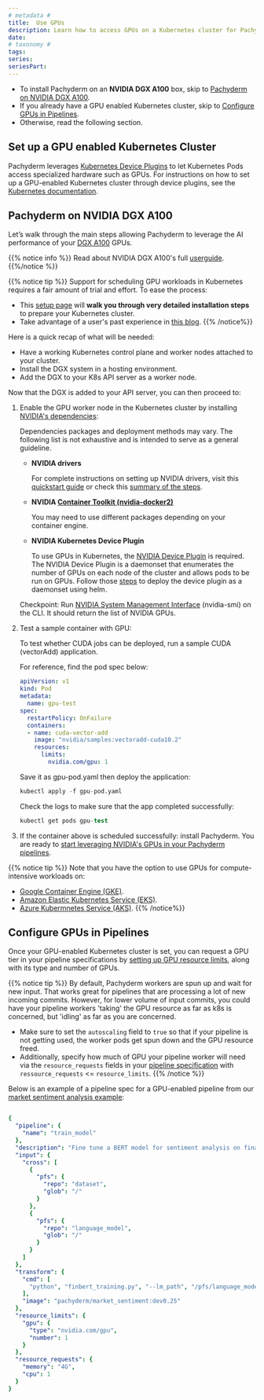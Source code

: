 ```yaml
---
# metadata # 
title:  Use GPUs
description: Learn how to access GPUs on a Kubernetes cluster for Pachyderm data transformations. 
date: 
# taxonomy #
tags: 
series:
seriesPart:
--- 
```


- To install Pachyderm on an **NVIDIA DGX A100** box, skip to [Pachyderm on NVIDIA DGX A100](#pachyderm-on-nvidia-dgx-a100).
- If you already have a GPU enabled Kubernetes cluster,
skip to [Configure GPUs in Pipelines](#configure-gpus-in-pipelines).
- Otherwise, read the following section.
## Set up a GPU enabled Kubernetes Cluster

Pachyderm leverages [Kubernetes Device Plugins](https://kubernetes.io/docs/concepts/extend-kubernetes/compute-storage-net/device-plugins/) to let Kubernetes Pods access specialized hardware such as GPUs.
For instructions on how to set up a GPU-enabled Kubernetes cluster
through device plugins, see the [Kubernetes documentation](https://kubernetes.io/docs/tasks/manage-gpus/scheduling-gpus/).

## Pachyderm on NVIDIA DGX A100

Let’s walk through the main steps allowing Pachyderm to leverage the AI performance of your [DGX A100](https://www.nvidia.com/en-in/data-center/dgx-a100/) GPUs.

{{% notice info %}}
Read about NVIDIA DGX A100's full [userguide](https://docs.nvidia.com/dgx/pdf/dgxa100-user-guide.pdf).
{{%/notice %}}

{{% notice tip %}}
Support for scheduling GPU workloads in Kubernetes requires a fair amount of trial and effort. To ease the process:

- This [setup page](https://docs.nvidia.com/datacenter/cloud-native/kubernetes/install-k8s.html) will **walk you through very detailed installation steps** to prepare your Kubernetes cluster.
- Take advantage of a user's past experience in [this blog](https://discuss.kubernetes.io/t/my-adventures-with-microk8s-to-enable-gpu-and-use-mig-on-a-dgx-a100/15366).
{{% /notice%}}

Here is a quick recap of what will be needed:

- Have a working Kubernetes control plane and worker nodes attached to your cluster. 
- Install the DGX system in a hosting environment.
- Add the DGX to your K8s API server as a worker node.

Now that the DGX is added to your API server, you can then proceed to:
 
1. Enable the GPU worker node in the Kubernetes cluster by installing [NVIDIA's dependencies](https://docs.nvidia.com/datacenter/cloud-native/kubernetes/install-k8s.html#install-nvidia-dependencies):

    Dependencies packages and deployment methods may vary. The following list is not exhaustive and is intended to serve as a general guideline.

    - **NVIDIA drivers**

        For complete instructions on setting up NVIDIA drivers, visit this [quickstart guide](https://docs.nvidia.com/datacenter/tesla/tesla-installation-notes/index.html) or check this [summary of the steps](https://docs.nvidia.com/datacenter/cloud-native/kubernetes/install-k8s.html#install-nvidia-drivers). 

    - **NVIDIA [Container Toolkit (nvidia-docker2)](https://docs.nvidia.com/datacenter/cloud-native/kubernetes/install-k8s.html#install-nvidia-container-toolkit-nvidia-docker2)**

        You may need to use different packages depending on your container engine.
      
    - **NVIDIA Kubernetes Device Plugin**

        To use GPUs in Kubernetes, the [NVIDIA Device Plugin](https://github.com/NVIDIA/k8s-device-plugin/) is required. The NVIDIA Device Plugin is a daemonset that enumerates the number of GPUs on each node of the cluster and allows pods to be run on GPUs. Follow those [steps](https://docs.nvidia.com/datacenter/cloud-native/kubernetes/install-k8s.html#install-nvidia-device-plugin) to deploy the device plugin as a daemonset using helm. 

    Checkpoint: Run [NVIDIA System Management Interface](https://developer.nvidia.com/nvidia-system-management-interface#:~:text=The%20NVIDIA%20System%20Management%20Interface,monitoring%20of%20NVIDIA%20GPU%20devices.&text=Nvidia-smi%20can%20report%20query,standard%20output%20or%20a%20file.) (nvidia-smi) on the CLI. It should return the list of NVIDIA GPUs.

2. Test a sample container with GPU:

    To test whether CUDA jobs can be deployed, run a sample CUDA (vectorAdd) application.

    For reference, find the pod spec below:

    ```yaml
    apiVersion: v1
    kind: Pod
    metadata:
      name: gpu-test
    spec:
      restartPolicy: OnFailure
      containers:
      - name: cuda-vector-add
        image: "nvidia/samples:vectoradd-cuda10.2"
        resources:
          limits:
            nvidia.com/gpu: 1
    ```

    Save it as gpu-pod.yaml then deploy the application:
    ```s
    kubectl apply -f gpu-pod.yaml
    ```
    Check the logs to make sure that the app completed successfully:
    ```s
    kubectl get pods gpu-test
    ```

3. If the container above is scheduled successfully: install Pachyderm. You are ready to [start leveraging NVIDIA's GPUs in your Pachyderm pipelines](#configure-gpus-in-pipelines).

{{% notice tip %}}
Note that you have the option to use GPUs for compute-intensive workloads on:

- [Google Container Engine (GKE)](https://cloud.google.com/kubernetes-engine/docs/how-to/gpus).
- [Amazon Elastic Kubernetes Service (EKS)](https://aws.amazon.com/blogs/containers/utilizing-nvidia-multi-instance-gpu-mig-in-amazon-ec2-p4d-instances-on-amazon-elastic-kubernetes-service-eks/).
- [Azure Kubermnetes Service (AKS)](https://docs.microsoft.com/en-us/azure/aks/gpu-cluster).
{{% /notice%}}
## Configure GPUs in Pipelines

Once your GPU-enabled Kubernetes cluster is set, 
you can request a GPU tier in your pipeline specifications
by [setting up GPU resource limits](../../../reference/pipeline-spec/#resource-requests-optional), along with its type and number of GPUs. 

{{% notice tip %}}
By default, Pachyderm workers are spun up and wait for new input. That works great for pipelines that are processing a lot of new incoming commits. However, for lower volume of input commits, you could have your pipeline workers 'taking' the GPU resource as far as k8s is concerned, but 'idling' as far as you are concerned. 

 - Make sure to set the `autoscaling` field to `true` so that if your pipeline is not getting used, the worker pods get spun down and the GPU resource freed.
 - Additionally, specify how much of GPU your pipeline worker will need via the `resource_requests` fields in your [pipeline specification](../../../reference/pipeline-spec/#resource-requests-optional) with `ressource_requests` <= `resource_limits`.
{{% /notice %}}

Below is an example of a pipeline spec for a GPU-enabled pipeline from our [market sentiment analysis example](https://github.com/pachyderm/examples/tree/master/market-sentiment):

<!-- Maybe parameterize this example later? -->
```yaml

{
  "pipeline": {
    "name": "train_model"
  },
  "description": "Fine tune a BERT model for sentiment analysis on financial data.",
  "input": {
    "cross": [
      {
        "pfs": {
          "repo": "dataset",
          "glob": "/"
        }
      },
      {
        "pfs": {
          "repo": "language_model",
          "glob": "/"
        }
      }
    ]
  },
  "transform": {
    "cmd": [
      "python", "finbert_training.py", "--lm_path", "/pfs/language_model/", "--cl_path", "/pfs/out", "--cl_data_path", "/pfs/dataset/"
    ],
    "image": "pachyderm/market_sentiment:dev0.25"
  },
  "resource_limits": {
    "gpu": {
      "type": "nvidia.com/gpu",
      "number": 1
    }
  },
  "resource_requests": {
    "memory": "4G",
    "cpu": 1
  }
}
```


